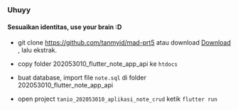 ### Uhuyy
#### Sesuaikan identitas, use your brain :D
* git clone https://github.com/tanmyid/mad-prt5 atau download [Download](https://github.com/tanmyid/mad-prt5/archive/refs/heads/main.zip) , lalu ekstrak.

* copy folder 202053010_flutter_note_app_api ke `htdocs`

* buat database, import file `note.sql` di folder 202053010_flutter_note_app_api

* open project `tanio_202053010_aplikasi_note_crud` ketik `flutter run`



